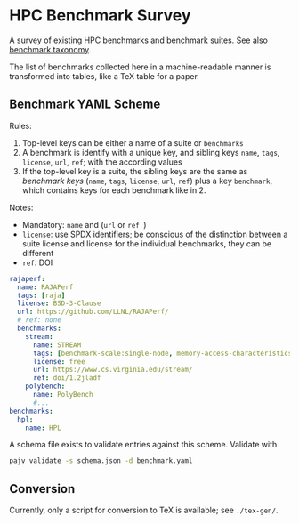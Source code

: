 # HPC Benchmark Survey

A survey of existing HPC benchmarks and benchmark suites. See also [benchmark taxonomy](https://github.com/LLNL/benchmark-taxonomy).

The list of benchmarks collected here in a machine-readable manner is transformed into tables, like a TeX table for a paper.

## Benchmark YAML Scheme

Rules: 

1. Top-level keys can be either a name of a suite or `benchmarks`
2. A benchmark is identify with a unique key, and sibling keys `name`, `tags`, `license`, `url`, `ref`; with the according values
3. If the top-level key is a suite, the sibling keys are the same as _benchmark keys_ (`name`, `tags`, `license`, `url`, `ref`) plus a key `benchmark`, which contains keys for each benchmark like in 2.

Notes:

* Mandatory: `name` and (`url` or `ref `)
* `license`: use SPDX identifiers; be conscious of the distinction between a suite license and license for the individual benchmarks, they can be different
* `ref`: DOI


```yaml
rajaperf:
  name: RAJAPerf
  tags: [raja]
  license: BSD-3-Clause
  url: https://github.com/LLNL/RAJAPerf/
  # ref: none
  benchmarks:
    stream:
      name: STREAM
      tags: [benchmark-scale:single-node, memory-access-characteristics:regular-memory-access, programming-language:c]  # inline lists are a little more space-efficient
      license: free
      url: https://www.cs.virginia.edu/stream/
      ref: doi/1.2jladf
    polybench:
      name: PolyBench
      #...
benchmarks:
  hpl:
    name: HPL
```

A schema file exists to validate entries against this scheme. Validate with

```bash
pajv validate -s schema.json -d benchmark.yaml
```

## Conversion

Currently, only a script for conversion to TeX is available; see `./tex-gen/`.
